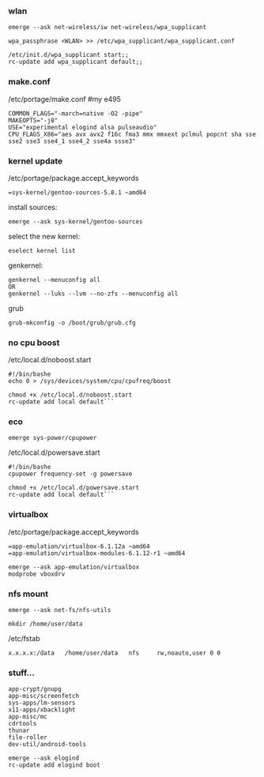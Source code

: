 

### wlan

```
emerge --ask net-wireless/iw net-wireless/wpa_supplicant
```
```
wpa_passphrase <WLAN> >> /etc/wpa_supplicant/wpa_supplicant.conf
```
```
/etc/init.d/wpa_supplicant start;;
rc-update add wpa_supplicant default;;
```


### make.conf
/etc/portage/make.conf #my e495
```
COMMON_FLAGS="-march=native -O2 -pipe"
MAKEOPTS="-j8"
USE="experimental elogind alsa pulseaudio"
CPU_FLAGS_X86="aes avx avx2 f16c fma3 mmx mmxext pclmul popcnt sha sse sse2 sse3 sse4_1 sse4_2 sse4a ssse3"

```


### kernel update

/etc/portage/package.accept_keywords
```    
=sys-kernel/gentoo-sources-5.8.1 ~amd64
```
install sources:
```
emerge --ask sys-kernel/gentoo-sources
```
select the new kernel:
```
eselect kernel list
```

genkernel:
```
genkernel --menuconfig all
OR
genkernel --luks --lvm --no-zfs --menuconfig all
```

grub
```
grub-mkconfig -o /boot/grub/grub.cfg
```

### no cpu boost

/etc/local.d/noboost.start

```
#!/bin/bashe
echo 0 > /sys/devices/system/cpu/cpufreq/boost
```
```
chmod +x /etc/local.d/noboost.start
rc-update add local default```
```
### eco 
```
emerge sys-power/cpupower
```
/etc/local.d/powersave.start

```
#!/bin/bashe
cpupower frequency-set -g powersave
```
```
chmod +x /etc/local.d/powersave.start
rc-update add local default```
```
### virtualbox
/etc/portage/package.accept_keywords
```
=app-emulation/virtualbox-6.1.12a ~amd64
=app-emulation/virtualbox-modules-6.1.12-r1 ~amd64
```
```
emerge --ask app-emulation/virtualbox
modprobe vboxdrv
```

### nfs mount
```
emerge --ask net-fs/nfs-utils
```
```
mkdir /home/user/data
```
/etc/fstab
```
x.x.x.x:/data   /home/user/data   nfs	  rw,noauto,user 0 0
```

### stuff...
```
app-crypt/gnupg
app-misc/screenfetch
sys-apps/lm-sensors
x11-apps/xbacklight
app-misc/mc
cdrtools
thunar
file-roller
dev-util/android-tools

emerge --ask elogind
rc-update add elogind boot
```





